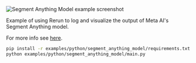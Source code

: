 <!--[metadata]
title = "Segment Anything Model"
tags = ["2D", "sam", "segmentation"]
description = "Example of using Rerun to log and visualize the output of Meta AI's Segment Anything model."
thumbnail = "https://static.rerun.io/segment-anything-model/36438df27a287e5eff3a673e2464af071e665fdf/480w.png"
thumbnail_dimensions = [480, 480]
channel = "release"
-->


<picture data-inline-viewer="segment_anything_model">
  <source media="(max-width: 480px)" srcset="https://static.rerun.io/segment_anything_model/6aa2651907efbcf81be55b343caa76b9de5f2138/480w.png">
  <source media="(max-width: 768px)" srcset="https://static.rerun.io/segment_anything_model/6aa2651907efbcf81be55b343caa76b9de5f2138/768w.png">
  <source media="(max-width: 1024px)" srcset="https://static.rerun.io/segment_anything_model/6aa2651907efbcf81be55b343caa76b9de5f2138/1024w.png">
  <source media="(max-width: 1200px)" srcset="https://static.rerun.io/segment_anything_model/6aa2651907efbcf81be55b343caa76b9de5f2138/1200w.png">
  <img src="https://static.rerun.io/segment_anything_model/6aa2651907efbcf81be55b343caa76b9de5f2138/full.png" alt="Segment Anything Model example screenshot">
</picture>

Example of using Rerun to log and visualize the output of Meta AI's Segment Anything model.

For more info see [here](https://segment-anything.com/).

```bash
pip install -r examples/python/segment_anything_model/requirements.txt
python examples/python/segment_anything_model/main.py
```
